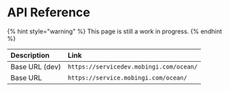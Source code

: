 # API Reference

{% hint style="warning" %}
This page is still a work in progress.
{% endhint %}

| Description | Link |
| :--- | :--- |
| Base URL \(dev\) | `https://servicedev.mobingi.com/ocean/` |
| Base URL | `https://service.mobingi.com/ocean/` |

